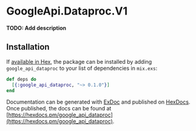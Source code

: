 # GoogleApi.Dataproc.V1

**TODO: Add description**

## Installation

If [available in Hex](https://hex.pm/docs/publish), the package can be installed
by adding `google_api_dataproc` to your list of dependencies in `mix.exs`:

```elixir
def deps do
  [{:google_api_dataproc, "~> 0.1.0"}]
end
```

Documentation can be generated with [ExDoc](https://github.com/elixir-lang/ex_doc)
and published on [HexDocs](https://hexdocs.pm). Once published, the docs can
be found at [https://hexdocs.pm/google_api_dataproc](https://hexdocs.pm/google_api_dataproc).
